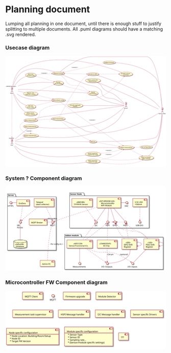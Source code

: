 # Planning document

Lumping all planning in one document, until there is enough stuff to justify splitting to multiple documents. 
All .puml diagrams should have a matching .svg rendered. 


### Usecase diagram

![Usecase diagram](usecases.svg)

### System ? Component diagram

![System component diagram](components.svg)

### Microcontroller FW Component diagram

![Microcontroller firmware component diagram](firmware_components.svg)